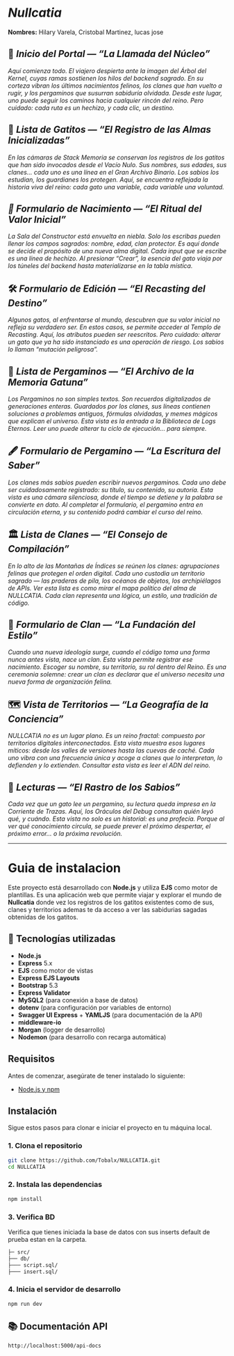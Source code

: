 #  ***Nullcatia*** 
**Nombres:** 
Hilary Varela, 
Cristobal Martinez,
lucas
jose

## 🏰 _Inicio del Portal — “La Llamada del Núcleo”_

_Aquí comienza todo. El viajero despierta ante la imagen del Árbol del Kernel, cuyas 
ramas sostienen los hilos del backend sagrado. En su corteza vibran los últimos
nacimientos felinos, los clanes que han vuelto a rugir, y los pergaminos que susurran 
sabiduría olvidada. Desde este lugar, uno puede seguir los caminos hacia cualquier 
rincón del reino. Pero cuidado: cada ruta es un hechizo, y cada clic, un destino._

## 🐾 _Lista de Gatitos — “El Registro de las Almas Inicializadas”_

_En las cámaras de Stack Memoria se conservan los registros de los gatitos que han 
sido invocados desde el Vacío Nulo. Sus nombres, sus edades, sus clanes... cada uno es
una línea en el Gran Archivo Binario. Los sabios los estudian, los guardianes los
protegen. Aquí, se encuentra reflejada la historia viva del reino: cada gato una 
variable, cada variable una voluntad._

## _🐣 Formulario de Nacimiento — “El Ritual del Valor Inicial”_

_La Sala del Constructor está envuelta en niebla. Solo los escribas pueden llenar 
los campos sagrados: nombre, edad, clan protector. Es aquí donde se decide el
propósito de una nueva alma digital. Cada input que se escribe es una línea de 
hechizo. Al presionar “Crear”, la esencia del gato viaja por los túneles del
backend hasta materializarse en la tabla mística._

## 🛠️ _Formulario de Edición — “El Recasting del Destino”_

_Algunos gatos, al enfrentarse al mundo, descubren que su valor inicial no
refleja su verdadero ser. En estos casos, se permite acceder al Templo de 
Recasting. Aquí, los atributos pueden ser reescritos. Pero cuidado: alterar 
un gato que ya ha sido instanciado es una operación de riesgo. Los sabios 
lo llaman “mutación peligrosa”._

## 📜 _Lista de Pergaminos — “El Archivo de la Memoria Gatuna”_

_Los Pergaminos no son simples textos. Son recuerdos digitalizados de generaciones
enteras. Guardados por los clanes, sus líneas contienen soluciones a problemas
antiguos, fórmulas olvidadas, y memes mágicos que explican el universo. Esta vista
es la entrada a la Biblioteca de Logs Eternos. Leer uno puede alterar tu ciclo 
de ejecución... para siempre._

## 🖋️ _Formulario de Pergamino — “La Escritura del Saber”_

_Los clanes más sabios pueden escribir nuevos pergaminos. Cada uno debe ser 
cuidadosamente registrado: su título, su contenido, su autoría. Esta vista 
es una cámara silenciosa, donde el tiempo se detiene y la palabra se convierte 
en dato. Al completar el formulario, el pergamino entra en circulación eterna,
y su contenido podrá cambiar el curso del reino._

## 🏛️ _Lista de Clanes — “El Consejo de Compilación”_

_En lo alto de las Montañas de Índices se reúnen los clanes: agrupaciones felinas
que protegen el orden digital. Cada uno custodia un territorio sagrado —
las praderas de pila, los océanos de objetos, los archipiélagos de APIs.
Ver esta lista es como mirar el mapa político del alma de NULLCATIA. Cada
clan representa una lógica, un estilo, una tradición de código._

## 🌱 _Formulario de Clan — “La Fundación del Estilo”_

_Cuando una nueva ideología surge, cuando el código toma una forma nunca antes 
vista, nace un clan. Esta vista permite registrar ese nacimiento. Escoger su 
nombre, su territorio, su rol dentro del Reino. Es una ceremonia solemne: crear 
un clan es declarar que el universo necesita una nueva forma de organización felina._

## 🗺️ _Vista de Territorios — “La Geografía de la Conciencia”_

_NULLCATIA no es un lugar plano. Es un reino fractal: compuesto por territorios 
digitales interconectados. Esta vista muestra esos lugares míticos: desde los 
valles de versiones hasta las cuevas de caché. Cada uno vibra con una frecuencia 
única y acoge a clanes que lo interpretan, lo defienden y lo extienden. Consultar
esta vista es leer el ADN del reino._

## 🔮 _Lecturas — “El Rastro de los Sabios”_

_Cada vez que un gato lee un pergamino, su lectura queda impresa en la Corriente de 
Trazas. Aquí, los Oráculos del Debug consultan quién leyó qué, y cuándo. Esta vista 
no solo es un historial: es una profecía. Porque al ver qué conocimiento circula, se
puede prever el próximo despertar, el próximo error… o la próxima revolución._

---
# Guia de instalacion

Este proyecto está desarrollado con **Node.js** y utiliza **EJS** como motor de 
plantillas. Es una aplicación web que permite viajar y explorar el mundo de 
**Nullcatia** donde vez los registros de los gatitos existentes como de sus, clanes
y territorios ademas te da acceso a ver las sabidurias sagadas obtenidas de los
gatitos.

## 🚀 Tecnologías utilizadas

- **Node.js**
- **Express** 5.x
- **EJS** como motor de vistas
- **Express EJS Layouts**
- **Bootstrap** 5.3
- **Express Validator**
- **MySQL2** (para conexión a base de datos)
- **dotenv** (para configuración por variables de entorno)
- **Swagger UI Express** + **YAMLJS** (para documentación de la API)
- **middleware-io**
- **Morgan** (logger de desarrollo)
- **Nodemon** (para desarrollo con recarga automática)
  
## Requisitos

Antes de comenzar, asegúrate de tener instalado lo siguiente:

- [Node.js y npm](https://nodejs.org/) 

## Instalación

Sigue estos pasos para clonar e iniciar el proyecto en tu máquina local.

### 1. Clona el repositorio

```bash
git clone https://github.com/Tobalx/NULLCATIA.git
cd NULLCATIA
```
### 2. Instala las dependencias
```bash
npm install
```
### 3. Verifica BD

Verifica que tienes iniciada la base de datos con sus inserts default de prueba
estan en la carpeta.

```bash
├─ src/
├── db/
├─── script.sql/
├─── insert.sql/  
```
### 4. Inicia el servidor de desarrollo
```bash
npm run dev
```
## 📚 Documentación API
```bash
http://localhost:5000/api-docs
```

